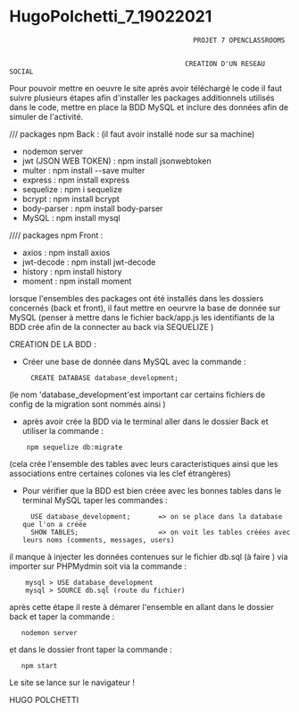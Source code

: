 # HugoPolchetti_7_19022021

                                                  PROJET 7 OPENCLASSROOMS 


                                                CREATION D'UN RESEAU SOCIAL



Pour pouvoir mettre en oeuvre le site après avoir téléchargé le code il faut suivre plusieurs étapes afin d'installer les packages additionnels utilisés dans le code, mettre en place la BDD MySQL et inclure des données afin de simuler de l'activité.


 ///  packages npm Back  : 
(il faut avoir installé node sur sa machine)

- nodemon server
- jwt (JSON WEB TOKEN) : npm install jsonwebtoken
- multer : npm install --save multer
- express : npm install express
- sequelize : npm i sequelize
- bcrypt : npm install bcrypt
- body-parser : npm install body-parser
- MySQL : npm install mysql



//// packages npm Front :

- axios : npm install axios
- jwt-decode : npm install jwt-decode
- history : npm install history
- moment : npm install moment


lorsque l'ensembles des packages ont été installés dans les dossiers concernés (back et front), il faut mettre en oeurvre la base de donnée sur MySQL (penser à mettre dans le fichier back/app.js les identifiants de la BDD crée afin de la connecter au back via SEQUELIZE )

CREATION DE LA BDD : 

- Créer une base de donnée dans MySQL avec la commande :

        CREATE DATABASE database_development;
 
 (le nom 'database_development'est important car certains fichiers de config de la migration sont nommés ainsi  )

- après avoir crée la BDD via le terminal aller dans le dossier Back et utiliser la commande :   

       npm sequelize db:migrate
                      
(cela crée l'ensemble des tables avec leurs caracteristiques ainsi que les associations entre certaines colones via les clef étrangères)

- Pour vérifier que la BDD est bien créee avec les bonnes tables dans le terminal MySQL taper les commandes : 

        USE database_development;       => on se place dans la database que l'on a créée 
        SHOW TABLES;                    => on voit les tables créées avec leurs noms (comments, messages, users)


il manque à injecter les données contenues sur le fichier db.sql (à faire ) via importer sur PHPMydmin soit via la commande :

        mysql > USE database_development
        mysql > SOURCE db.sql (route du fichier)

après cette étape il reste à démarer l'ensemble en allant dans le dossier back et taper la commande :

       nodemon server 

et dans le dossier front taper la commande :

       npm start 


Le site se lance sur le navigateur ! 


HUGO POLCHETTI
